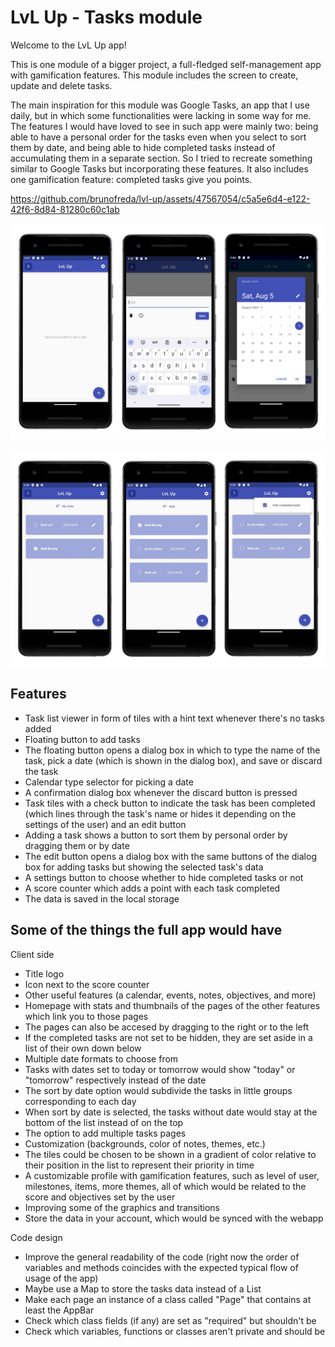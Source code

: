 # LvL Up - Tasks module

Welcome to the LvL Up app!

This is one module of a bigger project, a full-fledged self-management app with gamification features. This module includes the screen to create, update and delete tasks.

The main inspiration for this module was Google Tasks, an app that I use daily, but in which some functionalities were lacking in some way for me. The features I would have loved to see in such app were mainly two: being able to have a personal order for the tasks even when you select to sort them by date, and being able to hide completed tasks instead of accumulating them in a separate section. So I tried to recreate something similar to Google Tasks but incorporating these features. It also includes one gamification feature: completed tasks give you points.

https://github.com/brunofreda/lvl-up/assets/47567054/c5a5e6d4-e122-42f6-8d84-81280c60c1ab

![LvL Up - First image](images/lvl_up_tasks_1.jpg)

![LvL Up - Second image](images/lvl_up_tasks_2.jpg)

## Features

- Task list viewer in form of tiles with a hint text whenever there's no tasks added
- Floating button to add tasks
- The floating button opens a dialog box in which to type the name of the task, pick a date (which
  is shown in the dialog box), and save or discard the task
- Calendar type selector for picking a date
- A confirmation dialog box whenever the discard button is pressed
- Task tiles with a check button to indicate the task has been completed (which lines through the
  task's name or hides it depending on the settings of the user) and an edit button
- Adding a task shows a button to sort them by personal order by dragging them or by date
- The edit button opens a dialog box with the same buttons of the dialog box for adding tasks but
  showing the selected task's data
- A settings button to choose whether to hide completed tasks or not
- A score counter which adds a point with each task completed
- The data is saved in the local storage

## Some of the things the full app would have

Client side

- Title logo
- Icon next to the score counter
- Other useful features (a calendar, events, notes, objectives, and more)
- Homepage with stats and thumbnails of the pages of the other features which link you to those
  pages
- The pages can also be accesed by dragging to the right or to the left
- If the completed tasks are not set to be hidden, they are set aside in a list of their own down
  below
- Multiple date formats to choose from
- Tasks with dates set to today or tomorrow would show "today" or "tomorrow" respectively instead
  of the date
- The sort by date option would subdivide the tasks in little groups corresponding to each day
- When sort by date is selected, the tasks without date would stay at the bottom of the list instead
  of on the top
- The option to add multiple tasks pages
- Customization (backgrounds, color of notes, themes, etc.)
- The tiles could be chosen to be shown in a gradient of color relative to their position in the
  list to represent their priority in time
- A customizable profile with gamification features, such as level of user, milestones, items, more
  themes, all of which would be related to the score and objectives set by the user
- Improving some of the graphics and transitions
- Store the data in your account, which would be synced with the webapp

Code design

- Improve the general readability of the code (right now the order of variables and methods
  coincides with the expected typical flow of usage of the app)
- Maybe use a Map to store the tasks data instead of a List
- Make each page an instance of a class called "Page" that contains at least the AppBar
- Check which class fields (if any) are set as "required" but shouldn't be
- Check which variables, functions or classes aren't private and should be
